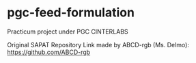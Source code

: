 # pgc-feed-formulation
Practicum project under PGC CINTERLABS

Original SAPAT Repository Link made by ABCD-rgb (Ms. Delmo):
https://github.com/ABCD-rgb
